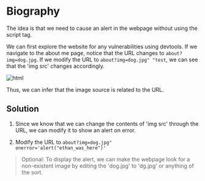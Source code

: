 # Biography

The idea is that we need to cause an alert in the webpage without using the script tag.

We can first explore the website for any vulnerabilities using devtools. If we navigate to the about me page, notice that the URL changes to `about?img=dog.jpg`. If we modify the URL to `about?img=dog.jpg" "test`, we can see that the 'img src' changes accordingly.

![html](https://github.com/Jardhyx/my-notes/tree/main/assets/XSS/1.png)

Thus, we can infer that the image source is related to the URL.

## Solution

1. Since we know that we can change the contents of 'img src' through the URL, we can modify it to show an alert on error.

2. Modify the URL to `about?img=dog.jpg" onerror='alert("ethan_was_here")'`

> Optional: To display the alert, we can make the webpage look for a non-existent image by editing the 'dog.jpg' to 'dg.jpg' or anything of the sort.
